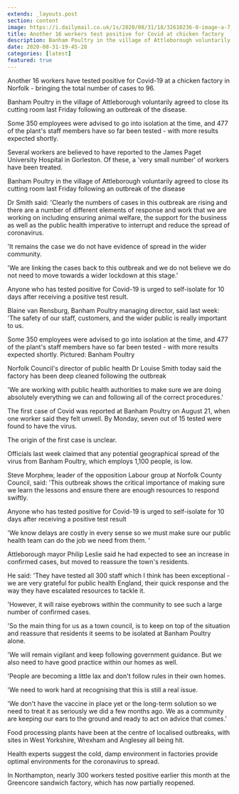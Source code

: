 ```yaml
---
extends: _layouts.post
section: content
image: https://i.dailymail.co.uk/1s/2020/08/31/18/32610236-0-image-a-7_1598893759195.jpg 
title: Another 16 workers test positive for Covid at chicken factory 
description: Banham Poultry in the village of Attleborough voluntarily agreed to close its cutting room last Friday following an outbreak of the disease. 
date: 2020-08-31-19-45-28 
categories: [latest] 
featured: true 
--- 
```

Another 16 workers have tested positive for Covid-19 at a chicken factory in Norfolk - bringing the total number of cases to 96.  

Banham Poultry in the village of Attleborough voluntarily agreed to close its cutting room last Friday following an outbreak of the disease.

Some 350 employees were advised to go into isolation at the time, and 477 of the plant's staff members have so far been tested - with more results expected shortly.  



Several workers are believed to have reported to the James Paget University Hospital in Gorleston. Of these, a 'very small number' of workers have been treated.     

Banham Poultry in the village of Attleborough voluntarily agreed to close its cutting room last Friday following an outbreak of the disease

Dr Smith said: 'Clearly the numbers of cases in this outbreak are rising and there are a number of different elements of response and work that we are working on including ensuring animal welfare, the support for the business as well as the public health imperative to interrupt and reduce the spread of coronavirus.

'It remains the case we do not have evidence of spread in the wider community. 

'We are linking the cases back to this outbreak and we do not believe we do not need to move towards a wider lockdown at this stage.'

Anyone who has tested positive for Covid-19 is urged to self-isolate for 10 days after receiving a positive test result.   

Blaine van Rensburg, Banham Poultry managing director, said last week: 'The safety of our staff, customers, and the wider public is really important to us.

Some 350 employees were advised to go into isolation at the time, and 477 of the plant's staff members have so far been tested - with more results expected shortly. Pictured: Banham Poultry

Norfolk Council's director of public health Dr Louise Smith today said the factory has been deep cleaned following the outbreak

'We are working with public health authorities to make sure we are doing absolutely everything we can and following all of the correct procedures.' 

The first case of Covid was reported at Banham Poultry on August 21, when one worker said they felt unwell. By Monday, seven out of 15 tested were found to have the virus. 

The origin of the first case is unclear.

Officials last week claimed that any potential geographical spread of the virus from Banham Poultry, which employs 1,100 people, is low.

Steve Morphew, leader of the opposition Labour group at Norfolk County Council, said: 'This outbreak shows the critical importance of making sure we learn the lessons and ensure there are enough resources to respond swiftly.

Anyone who has tested positive for Covid-19 is urged to self-isolate for 10 days after receiving a positive test result

'We know delays are costly in every sense so we must make sure our public health team can do the job we need from them. '

Attleborough mayor Philip Leslie said he had expected to see an increase in confirmed cases, but moved to reassure the town's residents.

He said: 'They have tested all 300 staff which I think has been exceptional - we are very grateful for public health England, their quick response and the way they have escalated resources to tackle it. 

'However, it will raise eyebrows within the community to see such a large number of confirmed cases. 

'So the main thing for us as a town council, is to keep on top of the situation and reassure that residents it seems to be isolated at Banham Poultry alone. 

'We will remain vigilant and keep following government guidance. But we also need to have good practice within our homes as well. 

'People are becoming a little lax and don't follow rules in their own homes.

'We need to work hard at recognising that this is still a real issue. 

'We don't have the vaccine in place yet or the long-term solution so we need to treat it as seriously we did a few months ago. We as a community are keeping our ears to the ground and ready to act on advice that comes.'

Food processing plants have been at the centre of localised outbreaks, with sites in West Yorkshire, Wrexham and Anglesey all being hit.

Health experts suggest the cold, damp environment in factories provide optimal environments for the coronavirus to spread.

In Northampton, nearly 300 workers tested positive earlier this month at the Greencore sandwich factory, which has now partially reopened.


